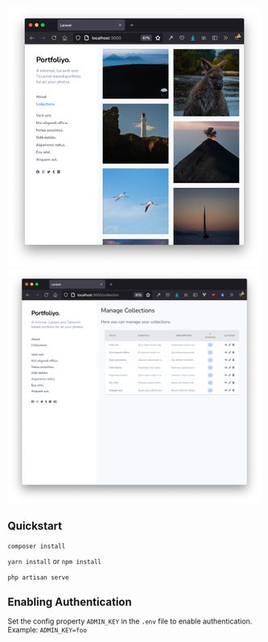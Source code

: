 <img src='screenshot.png'>

<img src='screenshot2.png'>

## Quickstart

`composer install`

`yarn install` or `npm install`

`php artisan serve`

## Enabling Authentication

Set the config property `ADMIN_KEY` in the `.env` file to enable authentication.
Example: `ADMIN_KEY=foo`
